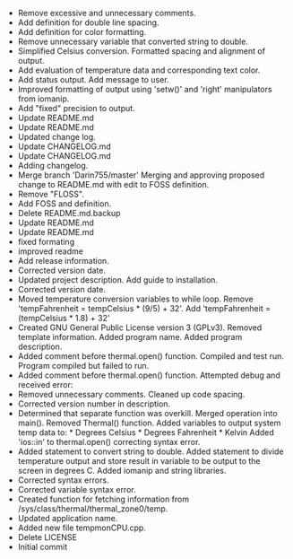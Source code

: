 - Remove excessive and unnecessary comments.
- Add definition for double line spacing.
- Add definition for color formatting.
- Remove unnecessary variable that converted string to double.
- Simplified Celsius conversion. Formatted spacing and alignment of output.
- Add evaluation of temperature data and corresponding text color.
- Add status output. Add message to user.
- Improved formatting of output using 'setw()' and 'right' manipulators from iomanip.
- Add "fixed" precision to output.
- Update README.md
- Update README.md
- Updated change log.
- Update CHANGELOG.md
- Update CHANGELOG.md
- Adding changelog.
- Merge branch 'Darin755/master' Merging and approving proposed change to README.md with edit to FOSS definition.
- Remove "FLOSS".
- Add FOSS and definition.
- Delete README.md.backup
- Update README.md
- Update README.md
- fixed formating
- improved readme
- Add release information.
- Corrected version date.
- Updated project description. Add guide to installation.
- Corrected version date.
- Moved temperature conversion variables to while loop. Remove 'tempFahrenheit = tempCelsius * (9/5) + 32'. Add 'tempFahrenheit = (tempCelsius * 1.8) + 32'
- Created GNU General Public License version 3 (GPLv3). Removed template information. Added program name. Added program description.
- Added comment before thermal.open() function. Compiled and test run. Program compiled but failed to run.
- Added comment before thermal.open() function. Attempted debug and received error:
- Removed unnecessary comments. Cleaned up code spacing.
- Corrected version number in description.
- Determined that separate function was overkill. Merged operation into main(). Removed Thermal() function. Added variables to output system temp data to:  * Degrees Celsius  * Degrees Fahrenheit  * Kelvin Added 'ios::in' to thermal.open() correcting syntax error.
- Added statement to convert string to double. Added statement to divide temperature output and store result in variable to be output to the screen in degrees C. Added iomanip and string libraries.
- Corrected syntax errors.
- Corrected variable syntax error.
- Created function for fetching information from /sys/class/thermal/thermal_zone0/temp.
- Updated application name.
- Added new file tempmonCPU.cpp.
- Delete LICENSE
- Initial commit
